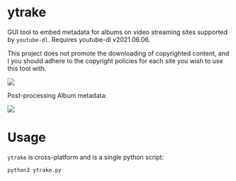 # ytrake

GUI tool to embed metadata for albums on video streaming sites supported by `youtube-dl`.
Requires youtube-dl v2021.06.06.

This project does not promote the downloading of copyrighted content, and I you should adhere to the copyright policies for each site you wish to use this tool with.

![](https://i.imgur.com/XQkGqj9.png)

Post-processing Album metadata:

![](https://i.imgur.com/C2eUymv.png)

# Usage

`ytrake` is cross-platform and is a single python script:
```
python3 ytrake.py
```
